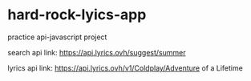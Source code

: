 # hard-rock-lyics-app
practice api-javascript project

search api link: https://api.lyrics.ovh/suggest/summer

lyrics api link: https://api.lyrics.ovh/v1/Coldplay/Adventure of a Lifetime
